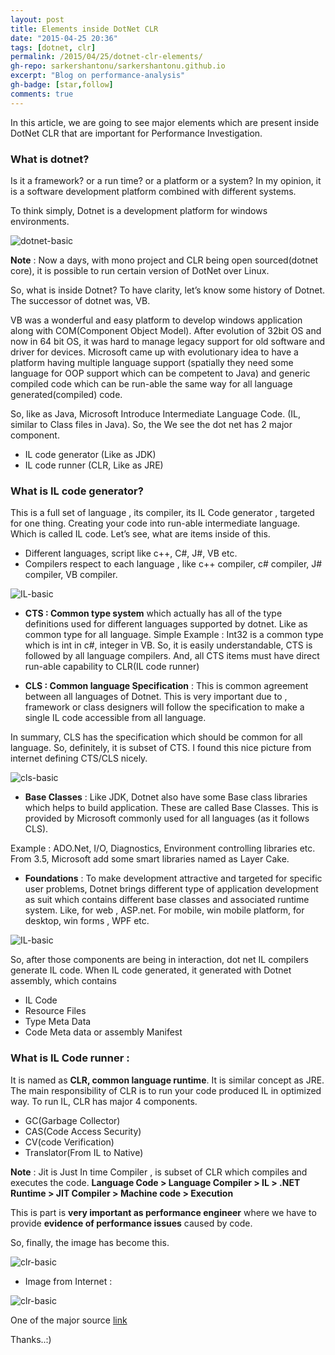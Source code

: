 ```yaml
---
layout: post
title: Elements inside DotNet CLR
date: "2015-04-25 20:36"
tags: [dotnet, clr]
permalink: /2015/04/25/dotnet-clr-elements/
gh-repo: sarkershantonu/sarkershantonu.github.io
excerpt: "Blog on performance-analysis"
gh-badge: [star,follow]
comments: true
---
```

In this article, we are going to see major elements which are present inside DotNet CLR that are important for Performance Investigation. 

### What is dotnet?
Is it a framework? or a run time? or a platform or a system? In my opinion, it is a software development platform combined with different systems.

To think simply, Dotnet is a development platform for windows environments.

![dotnet-basic](/images/dotnet/clr/dotnet-basic.png)

**Note** : Now a days, with mono project and CLR being open sourced(dotnet core), it is possible to run certain version of DotNet over Linux. 

So, what is inside Dotnet? To have clarity, let’s know some history of Dotnet. The successor of dotnet was, VB. 

VB was a wonderful and easy platform to develop windows application along with COM(Component Object Model). After evolution of 32bit OS and now in 64 bit OS, it was hard to manage legacy support for old software and driver for devices. Microsoft came up with evolutionary idea to have a platform having multiple language support (spatially they need some language for OOP support which can be competent to Java) and generic compiled code which can be run-able the same way for all language generated(compiled) code. 

So, like as Java, Microsoft Introduce Intermediate Language Code. (IL, similar to Class files in Java). So, the We see the dot net has 2 major component.
- IL code generator (Like as JDK)
- IL code runner (CLR, Like as JRE)

### What is IL code generator? 
This is a full set of language , its compiler, its IL Code generator , targeted for one thing. Creating your code into run-able intermediate language. Which is called IL code. Let’s see, what are items inside of this.
- Different languages, script like c++, C#, J#, VB etc.
- Compilers respect to each language , like c++ compiler, c# compiler, J# compiler, VB compiler.

![IL-basic](/images/dotnet/clr/il-work.png)

- **CTS : Common type system** which actually has all of the type definitions used for different languages supported by dotnet. Like as common type for all language. Simple Example : Int32 is a common type which is int in c#, integer in VB. So, it is easily understandable, CTS is followed by all language compilers. And, all CTS items must have direct run-able capability to CLR(IL code runner)

- **CLS :  Common language Specification** : This is common agreement between all languages of Dotnet. This is very important due to , framework or class designers will follow the specification to make a single IL code accessible from all language. 

In summary, CLS has the specification which should be common for all language. So, definitely, it is subset of CTS. I found this nice picture from internet defining CTS/CLS nicely.

![cls-basic](/images/dotnet/clr/cls.png)

- **Base Classes** : Like JDK, Dotnet also have some Base class libraries which helps to build application. These are called Base Classes. This is provided by Microsoft commonly used for all languages (as it follows CLS). 

Example : ADO.Net, I/O, Diagnostics, Environment controlling libraries etc. From 3.5, Microsoft add some smart libraries named as Layer Cake.

- **Foundations** : To make development attractive and targeted for specific user problems, Dotnet brings different type of application development as suit which contains different base classes and associated runtime system. Like, for web , ASP.net. For mobile, win mobile platform, for desktop, win forms , WPF etc.

![IL-basic](/images/dotnet/clr/dotnet-component-overview.png)

So, after those components are being in interaction, dot net IL compilers generate IL code. When IL code generated, it generated with Dotnet assembly, which contains
- IL Code
- Resource Files
- Type Meta Data
- Code Meta data or assembly Manifest

### What is IL Code runner : 
It is named as **CLR, common language runtime**. It is similar concept as JRE. The main responsibility of CLR is to run your code produced IL in optimized way. To run IL, CLR has major 4 components.
- GC(Garbage Collector)
- CAS(Code Access Security)
- CV(code Verification)
- Translator(From IL to Native)

**Note** : Jit is Just In time Compiler , is subset of CLR which compiles and executes the code. **Language Code > Language  Compiler > IL > .NET Runtime > JIT Compiler > Machine code > Execution**

This is part is **very important as performance engineer** where we have to provide **evidence of performance issues** caused by code. 

So, finally, the image has become this.

![clr-basic](/images/dotnet/clr/dotnet-component.png)

- Image from Internet :

![clr-basic](/images/dotnet/clr/dotnet-component-overview-internet.png)

One of the major source [link](http://www.developerin.net/a/39-Intro-to-.Net-FrameWork/23-Components-of-.Net-Framework)

Thanks..:)